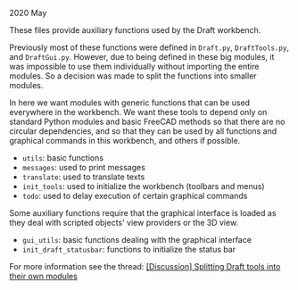 2020 May

These files provide auxiliary functions used by the Draft workbench.

Previously most of these functions were defined in `Draft.py`,
`DraftTools.py`, and `DraftGui.py`. However, due to being defined in these
big modules, it was impossible to use them individually without importing
the entire modules. So a decision was made to split the functions
into smaller modules.

In here we want modules with generic functions that can be used everywhere
in the workbench. We want these tools to depend only on standard Python
modules and basic FreeCAD methods so that there are no circular dependencies,
and so that they can be used by all functions and graphical commands
in this workbench, and others if possible.
- `utils`: basic functions
- `messages`: used to print messages
- `translate`: used to translate texts
- `init_tools`: used to initialize the workbench (toolbars and menus)
- `todo`: used to delay execution of certain graphical commands

Some auxiliary functions require that the graphical interface is loaded
as they deal with scripted objects' view providers or the 3D view.
- `gui_utils`: basic functions dealing with the graphical interface
- `init_draft_statusbar`: functions to initialize the status bar

For more information see the thread:
[[Discussion] Splitting Draft tools into their own modules](https://forum.freecadweb.org/viewtopic.php?f=23&t=38593&start=10#p341298)
